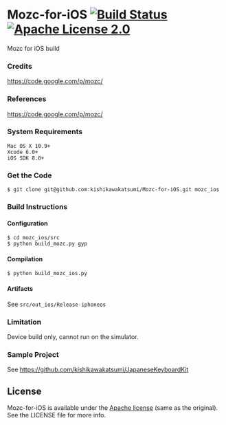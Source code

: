 Mozc-for-iOS [![Build Status](https://img.shields.io/travis/kishikawakatsumi/Mozc-for-iOS/master.svg?style=flat)](https://travis-ci.org/kishikawakatsumi/Mozc-for-iOS) [![Apache License 2.0](https://img.shields.io/badge/license-Apache%202.0-yellow.svg?style=flat)](https://www.tldrlegal.com/l/apache2)
============

Mozc for iOS build

### Credits

https://code.google.com/p/mozc/

### References

https://code.google.com/p/mozc/

### System Requirements

    Mac OS X 10.9+
    Xcode 6.0+
    iOS SDK 8.0+


### Get the Code

```
$ git clone git@github.com:kishikawakatsumi/Mozc-for-iOS.git mozc_ios
```

### Build Instructions

#### Configuration

```
$ cd mozc_ios/src
$ python build_mozc.py gyp
```

#### Compilation

```
$ python build_mozc_ios.py
```

#### Artifacts

See `src/out_ios/Release-iphoneos`

### Limitation

Device build only, cannot run on the simulator.


### Sample Project

See https://github.com/kishikawakatsumi/JapaneseKeyboardKit

 
[Apache]: http://www.apache.org/licenses/LICENSE-2.0
[MIT]: http://www.opensource.org/licenses/mit-license.php
[GPL]: http://www.gnu.org/licenses/gpl.html
[BSD]: http://opensource.org/licenses/bsd-license.php

## License

Mozc-for-iOS is available under the [Apache license][Apache] (same as the original). See the LICENSE file for more info.
